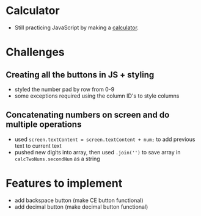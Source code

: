 # Calculator
- Still practicing JavaScript by making a [calculator](https://awesomenessxp.github.io/calculator/).
# Challenges
## Creating all the buttons in JS + styling
- styled the number pad by row from 0-9
- some exceptions required using the column ID's to style columns
## Concatenating numbers on screen and do multiple operations
- used `screen.textContent = screen.textContent + num;` to add previous text to current text
- pushed new digits into array, then used `.join('')` to save array in `calcTwoNums.secondNum` as a string
# Features to implement
- add backspace button (make CE button functional)
- add decimal button (make decimal button functional)
